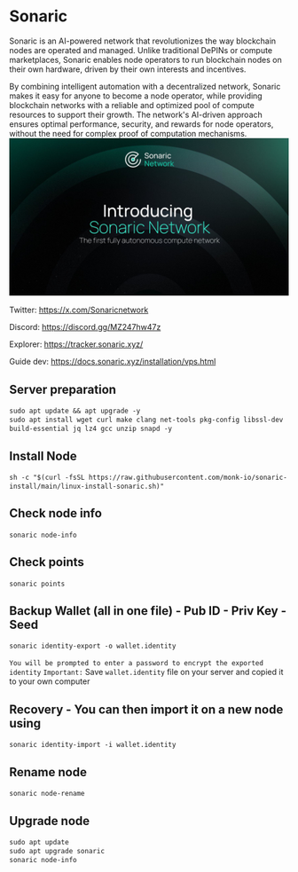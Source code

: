 # Sonaric
Sonaric is an AI-powered network that revolutionizes the way blockchain nodes are operated and managed. Unlike traditional DePINs or compute marketplaces, Sonaric enables node operators to run blockchain nodes on their own hardware, driven by their own interests and incentives.

By combining intelligent automation with a decentralized network, Sonaric makes it easy for anyone to become a node operator, while providing blockchain networks with a reliable and optimized pool of compute resources to support their growth. The network's AI-driven approach ensures optimal performance, security, and rewards for node operators, without the need for complex proof of computation mechanisms.
<img src="https://raw.githubusercontent.com/nodesynctop/Sonaric/main/Sonaric.JPG"/>

Twitter: https://x.com/Sonaricnetwork

Discord: https://discord.gg/MZ247hw47z

Explorer: https://tracker.sonaric.xyz/

Guide dev: https://docs.sonaric.xyz/installation/vps.html

## Server preparation
```
sudo apt update && apt upgrade -y
sudo apt install wget curl make clang net-tools pkg-config libssl-dev build-essential jq lz4 gcc unzip snapd -y
```
## Install Node
```
sh -c "$(curl -fsSL https://raw.githubusercontent.com/monk-io/sonaric-install/main/linux-install-sonaric.sh)"
```
## Check node info
```
sonaric node-info
```
## Check points
```
sonaric points
```
## Backup Wallet (all in one file) - Pub ID - Priv Key - Seed
```
sonaric identity-export -o wallet.identity
```
`You will be prompted to enter a password to encrypt the exported identity`
`Important:` Save `wallet.identity` file on your server and copied it to your own computer
## Recovery  - You can then import it on a new node using
```
sonaric identity-import -i wallet.identity
```
## Rename node
```
sonaric node-rename
```
## Upgrade node
```
sudo apt update
sudo apt upgrade sonaric
sonaric node-info
```

